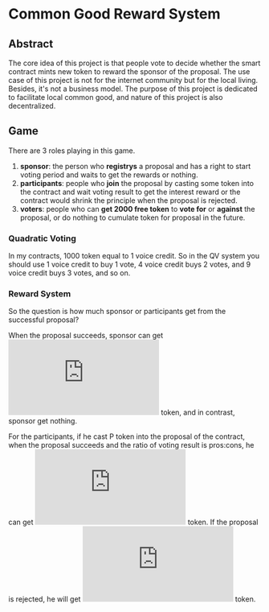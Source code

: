 # Common Good Reward System
## Abstract
The core idea of this project is that people vote to decide whether the smart contract mints new token to reward the sponsor of the proposal. The use case of this project is not for the internet community but for the local living. Besides, it's not a business model. The purpose of this project is dedicated to facilitate local common good, and nature of this project is also decentralized.

## Game
There are 3 roles playing in this game.
1. **sponsor**: the person who **registrys** a proposal and has a right to start voting period and waits to get the rewards or nothing.
2. **participants**: people who **join** the proposal by casting some token into the contract and wait voting result to get the interest reward or the contract would shrink the principle when the proposal is rejected.
3. **voters**: people who can **get 2000 free token** to **vote for** or **against** the proposal, or do nothing to cumulate token for proposal in the future.

### Quadratic Voting
In my contracts, 1000 token equal to 1 voice credit. So in the QV system you should use 1 voice credit to buy 1 vote, 4 voice credit buys 2 votes, and 9 voice credit buys 3 votes, and so on.

### Reward System
So the question is how much sponsor or participants get from the successful proposal?

When the proposal succeeds, sponsor can get ![](https://latex.codecogs.com/gif.latex?%5Cdpi%7B80%7D%20%5Cfrac%7Btotalvoters%7D%7B2%7D) token, and in contrast, sponsor get nothing.

For the participants, if he cast P token into the proposal of the contract, when the proposal succeeds and the ratio of voting result is pros:cons, he can get ![](https://latex.codecogs.com/gif.latex?%5Cdpi%7B80%7D%20P%20*%281&plus;%5Cfrac%7Bpros%20-%20cons%7D%7Bpros%20&plus;%20cons%7D%20%29) token.
If the proposal is rejected, he will get ![](https://latex.codecogs.com/gif.latex?%5Cdpi%7B80%7D%20P%20*%281-%5Cfrac%7Bcons%20-%20pros%7D%7Bpros%20&plus;%20cons%7D%20%29) token.



